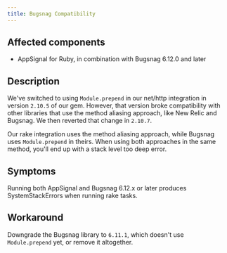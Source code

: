 ```yaml
---
title: Bugsnag Compatibility
---
```


## Affected components

- AppSignal for Ruby, in combination with Bugsnag 6.12.0 and later

## Description

We've switched to using `Module.prepend` in our net/http integration in version `2.10.5` of our gem. However, that version broke compatibility with other libraries that use the method aliasing approach, like New Relic and Bugsnag. We then reverted that change in `2.10.7`.

Our rake integration uses the method aliasing approach, while Bugsnag uses `Module.prepend` in theirs. When using both approaches in the same method, you'll end up with a stack level too deep error.


## Symptoms

Running both AppSignal and Bugsnag 6.12.x or later produces SystemStackErrors when running rake tasks.

## Workaround

Downgrade the Bugsnag library to `6.11.1`, which doesn't use `Module.prepend` yet, or remove it altogether.
